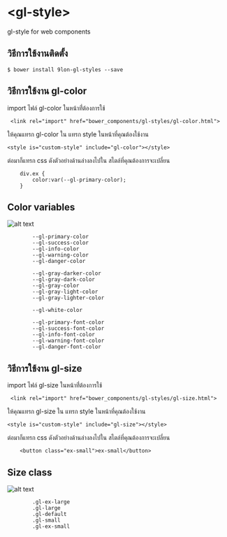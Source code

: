 # \<gl-style\>

gl-style for web components

## วิธีการใช้งานติดตั้ง

```
$ bower install 9lon-gl-styles --save
```

## วิธีการใช้งาน gl-color
import ไฟล์ gl-color ในหน้าที่่ต้องการใช้
```
 <link rel="import" href="bower_components/gl-styles/gl-color.html">
```
ให้คุณแทรก gl-color ใน แทรก style ในหน้าที่คุณต้องใช้งาน
```
<style is="custom-style" include="gl-color"></style>
```
ต่อมาก็แทรก css ดังตัวอย่างด้านล่างลงไปใน สไตล์ที่คุณต้องการจะเปลี่ยน 
```
    div.ex {
        color:var(--gl-primary-color);
    }
```

## Color variables
![alt text](http://i.imgur.com/DTyUDJv.png "gl-color")
```
        --gl-primary-color
        --gl-success-color
        --gl-info-color
        --gl-warning-color
        --gl-danger-color

        --gl-gray-darker-color
        --gl-gray-dark-color
        --gl-gray-color
        --gl-gray-light-color
        --gl-gray-lighter-color

        --gl-white-color

        --gl-primary-font-color
        --gl-success-font-color
        --gl-info-font-color
        --gl-warning-font-color
        --gl-danger-font-color
```
## วิธีการใช้งาน gl-size
import ไฟล์ gl-size ในหน้าที่่ต้องการใช้
```
 <link rel="import" href="bower_components/gl-styles/gl-size.html">
```
ให้คุณแทรก gl-size ใน แทรก style ในหน้าที่คุณต้องใช้งาน
```
<style is="custom-style" include="gl-size"></style>
```
ต่อมาก็แทรก css ดังตัวอย่างด้านล่างลงไปใน สไตล์ที่คุณต้องการจะเปลี่ยน 
```
    <button class="ex-small">ex-small</button>
```
## Size class
![alt text](http://i.imgur.com/00Ah52X.png "gl-color")
```
        .gl-ex-large
        .gl-large
        .gl-default
        .gl-small
        .gl-ex-small
```
